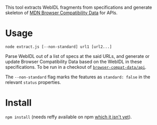 This tool extracts WebIDL fragments from specifications and generate skeleton of [MDN Browser Compatibility Data](https://github.com/mdn/browser-compat-data) for APIs.

# Usage
`node extract.js [--non-standard] url1 [url2...]`

Parse WebIDL out of a list of specs at the said URLs, and generate or update Browser Compatibility Data based on the WebIDL in these specifications. To be run in a checkout of [`browser-compat-data/api`](https://github.com/mdn/browser-compat-data/tree/master/api).

The `--non-standard` flag marks the features as `standard: false` in the relevant `status` properties.

# Install
`npm install` (needs reffy available on npm [which it isn't yet](https://github.com/tidoust/reffy/issues/90])).